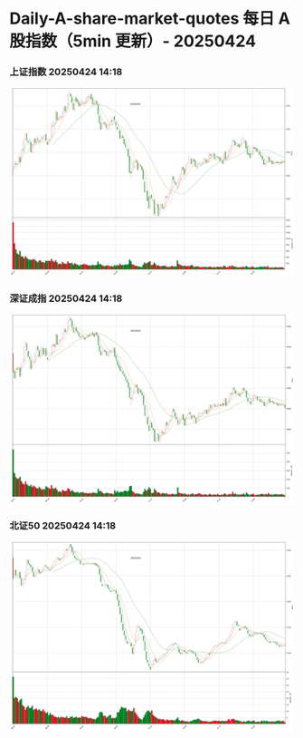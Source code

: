 
# Daily-A-share-market-quotes 每日 A 股指数（5min 更新）- 20250424

### 上证指数 20250424 14:18
![](./fig/2025/4/20250424-sh000001.png)

### 深证成指 20250424 14:18
![](./fig/2025/4/20250424-sz399001.png)

### 北证50 20250424 14:18
![](./fig/2025/4/20250424-bj899050.png)
